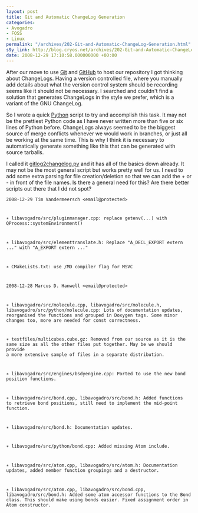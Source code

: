 ```yaml
---
layout: post
title: Git and Automatic ChangeLog Generation
categories:
- Avogadro
- FOSS
- Linux
permalink: "/archives/202-Git-and-Automatic-ChangeLog-Generation.html"
s9y_link: http://blog.cryos.net/archives/202-Git-and-Automatic-ChangeLog-Generation.html
date: 2008-12-29 17:10:58.000000000 +00:00
---
```

<span><p>After our move to use <a href="http://git.or.cz/">Git</a> and <a href="http://github.com/cryos/avogadro/">GitHub</a> to host our repository I got thinking about ChangeLogs. Having a version controlled file, where you manually add details about what the version control system should be recording seems like it should not be necessary. I searched and couldn't find a solution that generates ChangeLogs in the style we prefer, which is a variant of the GNU ChangeLog.</p>

<p>So I wrote a quick <a href="http://www.python.org/">Python</a> script to try and accomplish this task. It may not be the prettiest Python code as I have never written more than five or six lines of Python before. ChangeLogs always seemed to be the biggest source of merge conflicts whenever we would work in branches, or just all be working at the same time. This is why I think it is necessary to automatically generate something like this that can be generated with source tarballs.</p>

<p>I called it <a href="http://github.com/cryos/avogadro/tree/master/scripts/gitlog2changelog.py">gitlog2changelog.py</a> and it has all of the basics down already. It may not be the most general script but works pretty well for us. I need to add some extra parsing for file creation/deletion so that we can add the + or - in front of the file names. Is there a general need for this? Are there better scripts out there that I dd not spot?</p>

<code><pre>2008-12-29  Tim Vandermeersch &lt;email@protected&gt;

  &lowast; libavogadro/src/pluginmanager.cpp: replace getenv(...) with
  QProcess::systemEnvironment()

  &lowast; libavogadro/src/elementtranslate.h: Replace "A_DECL_EXPORT extern ..." with
  "A_EXPORT extern ..."

  &lowast; CMakeLists.txt: use /MD compiler flag for MSVC

2008-12-28  Marcus D. Hanwell &lt;email@protected&gt;

  &lowast; libavogadro/src/molecule.cpp, libavogadro/src/molecule.h,
  libavogadro/src/python/molecule.cpp: Lots of documentation updates,
  reorganised the functions and grouped in Doxygen tags. Some minor changes
  too, more are needed for const correctness.

  &lowast; testfiles/multicubes.cube.gz: Removed from our source as it is the same
  size as all the other files put together. May be we should provide a more
  extensive sample of files in a separate distribution.

  &lowast; libavogadro/src/engines/bsdyengine.cpp: Ported to use the new bond position
  functions.

  &lowast; libavogadro/src/bond.cpp, libavogadro/src/bond.h: Added functions to
  retrieve bond positions, still need to implement the mid-point function.

  &lowast; libavogadro/src/bond.h: Documentation updates.

  &lowast; libavogadro/src/python/bond.cpp: Added missing Atom include.

  &lowast; libavogadro/src/atom.cpp, libavogadro/src/atom.h: Documentation updates,
  added member function groupings and a destructor.

  &lowast; libavogadro/src/atom.cpp, libavogadro/src/bond.cpp, libavogadro/src/bond.h:
  Added some atom accessor functions to the Bond class. This should make using
  bonds easier. Fixed assignment order in Atom constructor.</pre></code></span>
